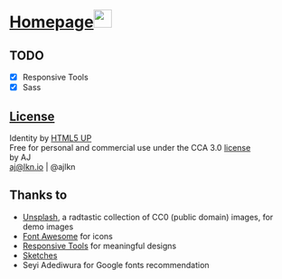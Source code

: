 # <a href="https://oukaire.github.io/">Homepage<img src="images/favicon.ico" alt width="32"/></a>

## TODO

- [x] Responsive Tools
- [x] Sass

## [License]

Identity by [HTML5 UP]  
Free for personal and commercial use under the CCA 3.0 [license][1]  
by AJ   
aj@lkn.io | @ajlkn

## Thanks to

* [Unsplash], a radtastic collection of CC0 (public domain) images, for demo images
* [Font Awesome] for icons
* [Responsive Tools] for meaningful designs
* [Sketches]
* Seyi Adediwura for Google fonts recommendation

[License]: LICENSE
[1]: https://html5up.net/license
[HTML5 UP]: https://html5up.net/
[Font Awesome]: https://fontawesome.com/?from=io
[Responsive Tools]: https://github.com/ajlkn/responsive-tools
[Unsplash]: https://unsplash.com/
[Sketches]: http://funny.pho.to/color_pencil_drawing/
